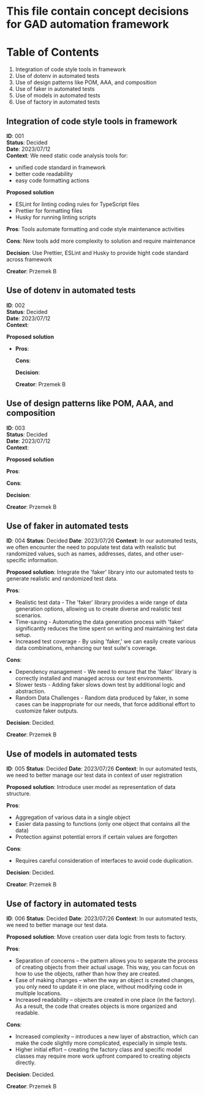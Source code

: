 # This file contain concept decisions for GAD automation framework

# Table of Contents

1. Integration of code style tools in framework
2. Use of dotenv in automated tests
3. Use of design patterns like POM, AAA, and composition
4. Use of faker in automated tests
5. Use of models in automated tests
6. Use of factory in automated tests

## Integration of code style tools in framework <a id="integration-of-code-style-tools-in-framework"></a>

**ID**: 001  
**Status**: Decided  
**Date**: 2023/07/12  
**Context**:
We need static code analysis tools for:

- unified code standard in framework
- better code readability
- easy code formatting actions

**Proposed solution**

- ESLint for linting coding rules for TypeScript files
- Prettier for formatting files
- Husky for running linting scripts

**Pros**: Tools automate formatting and code style maintenance activities

**Cons**: New tools add more complexity to solution and require maintenance

**Decision**: Use Prettier, ESLint and Husky to provide hight code standard across framework

**Creator**: Przemek B

## Use of dotenv in automated tests <a id="use-of-dotenv-in-automated-tests"></a>

**ID**: 002  
**Status**: Decided  
**Date**: 2023/07/12  
**Context**:

**Proposed solution**

- **Pros**:

  **Cons**:

  **Decision**:

  **Creator**: Przemek B

## Use of design patterns like POM, AAA, and composition <a id="use-of-design-patterns-like-pom-aaa-and-composition"></a>

**ID**: 003  
**Status**: Decided  
**Date**: 2023/07/12  
**Context**:

**Proposed solution**

**Pros**:

**Cons**:

**Decision**:

**Creator**: Przemek B

## Use of faker in automated tests <a id="use-of-faker-in-automated-tests"></a>

**ID**: 004
**Status**: Decided
**Date**: 2023/07/26
**Context**: In our automated tests, we often encounter the need to populate test data with realistic but randomized values, such as names, addresses, dates, and other user-specific information.

**Proposed solution**: Integrate the 'faker' library into our automated tests to generate realistic and randomized test data.

**Pros**:

- Realistic test data - The 'faker' library provides a wide range of data generation options, allowing us to create diverse and realistic test scenarios.
- Time-saving - Automating the data generation process with 'faker' significantly reduces the time spent on writing and maintaining test data setup.
- Increased test coverage - By using 'faker,' we can easily create various data combinations, enhancing our test suite's coverage.

**Cons**:

- Dependency management - We need to ensure that the 'faker' library is correctly installed and managed across our test environments.
- Slower tests - Adding faker slows down test by additional logic and abstraction.
- Random Data Challenges - Random data produced by faker, in some cases can be inappropriate for our needs, that force additional effort to customize faker outputs.

**Decision**: Decided.

**Creator**: Przemek B

## Use of models in automated tests <a id="use-of-models-in-automated-tests"></a>

**ID**: 005
**Status**: Decided
**Date**: 2023/07/26
**Context**: In our automated tests, we need to better manage our test data in context of user registration

**Proposed solution**: Introduce user.model as representation of data structure.

**Pros**:

- Aggregation of various data in a single object
- Easier data passing to functions (only one object that contains all the data)
- Protection against potential errors if certain values are forgotten

**Cons**:

- Requires careful consideration of interfaces to avoid code duplication.

**Decision**: Decided.

**Creator**: Przemek B

## Use of factory in automated tests <a id="use-of-factory-in-automated-tests"></a>

**ID**: 006
**Status**: Decided
**Date**: 2023/07/26
**Context**: In our automated tests, we need to better manage our test data.

**Proposed solution**: Move creation user data logic from tests to factory.

**Pros**:

- Separation of concerns – the pattern allows you to separate the process of creating objects from their actual usage. This way, you can focus on how to use the objects, rather than how they are created.
- Ease of making changes – when the way an object is created changes, you only need to update it in one place, without modifying code in multiple locations.
- Increased readability – objects are created in one place (in the factory). As a result, the code that creates objects is more organized and readable.

**Cons**:

- Increased complexity – introduces a new layer of abstraction, which can make the code slightly more complicated, especially in simple tests.
- Higher initial effort – creating the factory class and specific model classes may require more work upfront compared to creating objects directly.

**Decision**: Decided.

**Creator**: Przemek B
